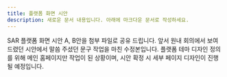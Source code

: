 ```yaml
---
title: 플랫폼 화면 시안
description: 새로운 문서 내용입니다. 아래에 마크다운 문서로 작성하세요.
---
```


SAR 플랫폼 화면 시안 A, B안을 첨부 파일로 공유 드립니다.
앞서 원내 회의에서 보여드렸던 시안에서 말씀 주셨던 문구 작업을 마친 수정본입니다.
플랫폼 테마 디자인 정의를 위해 메인 홈페이지만 작업이 된 상황이며,
시안 확정 시 세부 페이지 디자인이 진행될 예정입니다.